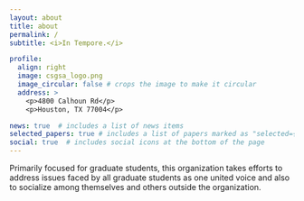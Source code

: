 ```yaml
---
layout: about
title: about
permalink: /
subtitle: <i>In Tempore.</i>

profile:
  align: right
  image: csgsa_logo.png
  image_circular: false # crops the image to make it circular
  address: >
    <p>4800 Calhoun Rd</p>
    <p>Houston, TX 77004</p>

news: true  # includes a list of news items
selected_papers: true # includes a list of papers marked as "selected={true}"
social: true  # includes social icons at the bottom of the page
---
```


Primarily focused for graduate students, this organization takes efforts to address issues faced by all graduate students as one united voice and also to socialize among themselves and others outside the organization.